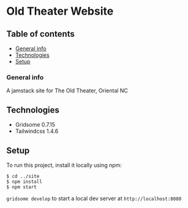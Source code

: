 # Old Theater Website
## Table of contents
* [General info](#general-info)
* [Technologies](#technologies)
* [Setup](#setup)


### General info
A jamstack site for The Old Theater, Oriental NC


## Technologies
* Gridsome 0.7.15
* Tailwindcss 1.4.6

	
## Setup
To run this project, install it locally using npm:

```
$ cd ../site
$ npm install
$ npm start
```
`gridsome develop` to start a local dev server at `http://localhost:8080`